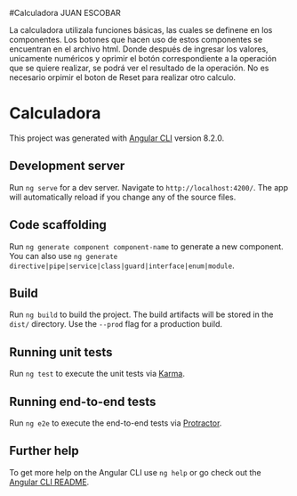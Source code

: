 #Calculadora JUAN ESCOBAR 

La calculadora utilizala funciones básicas, las cuales se definene en los componentes. 
Los botones que hacen uso de estos componentes se encuentran en el archivo html. 
Donde después de ingresar los valores, unicamente numéricos y oprimir el botón correspondiente a la operación que se quiere realizar, se podrá ver el resultado de la operación. 
No es necesario orpimir el boton de Reset para realizar otro calculo.









# Calculadora

This project was generated with [Angular CLI](https://github.com/angular/angular-cli) version 8.2.0.

## Development server

Run `ng serve` for a dev server. Navigate to `http://localhost:4200/`. The app will automatically reload if you change any of the source files.

## Code scaffolding

Run `ng generate component component-name` to generate a new component. You can also use `ng generate directive|pipe|service|class|guard|interface|enum|module`.

## Build

Run `ng build` to build the project. The build artifacts will be stored in the `dist/` directory. Use the `--prod` flag for a production build.

## Running unit tests

Run `ng test` to execute the unit tests via [Karma](https://karma-runner.github.io).

## Running end-to-end tests

Run `ng e2e` to execute the end-to-end tests via [Protractor](http://www.protractortest.org/).

## Further help

To get more help on the Angular CLI use `ng help` or go check out the [Angular CLI README](https://github.com/angular/angular-cli/blob/master/README.md).

